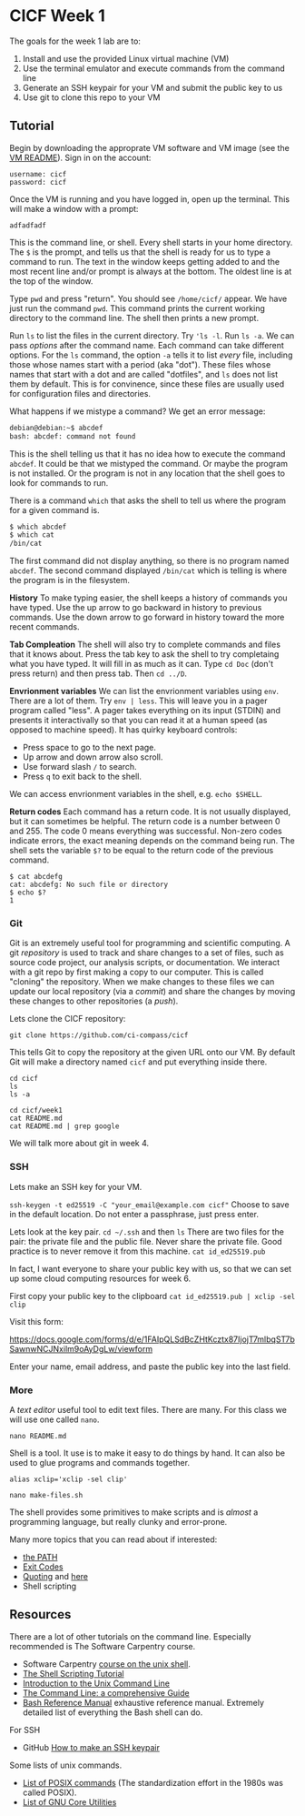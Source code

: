 # CICF Week 1

The goals for the week 1 lab are to:

1. Install and use the provided Linux virtual machine (VM)
1. Use the terminal emulator and execute commands from the command line
1. Generate an SSH keypair for your VM and submit the public key to us
1. Use git to clone this repo to your VM

## Tutorial

Begin by downloading the approprate VM software and VM image (see the [VM README](../vm/README.md)).
Sign in on the account:

    username: cicf
    password: cicf

Once the VM is running and you have logged in, open up the terminal.
This will make a window with a prompt:

```
adfadfadf
```

This is the command line, or shell.
Every shell starts in your home directory.
The `$` is the prompt, and tells us that the shell is ready for us to type a command to run.
The text in the window keeps getting added to and the most recent line and/or prompt is always at the bottom.
The oldest line is at the top of the window.

Type `pwd` and press "return".
You should see `/home/cicf/` appear.
We have just run the command `pwd`.
This command prints the current working directory to the command line.
The shell then prints a new prompt.

Run `ls` to list the files in the current directory.
Try `'ls -l`.
Run `ls -a`.
We can pass _options_ after the command name.
Each command can take different options.
For the `ls` command, the option `-a` tells it to list _every_ file, including those
whose names start with a period (aka "dot").
These files whose names that start with a dot and are called "dotfiles",
and `ls` does not list them by default.
This is for convinence, since these files are usually used for configuration files and directories.

What happens if we mistype a command? We get an error message:

```bash
debian@debian:~$ abcdef
bash: abcdef: command not found
```

This is the shell telling us that it has no idea how to execute the command `abcdef`.
It could be that we mistyped the command.
Or maybe the program is not installed.
Or the program is not in any location that the shell goes to look for commands to run.

There is a command `which` that asks the shell to tell us where the program for a given command is.

```bash
$ which abcdef
$ which cat
/bin/cat
```

The first command did not display anything, so there is no program named `abcdef`.
The second command displayed `/bin/cat` which is telling is where the program is in the filesystem.

**History** To make typing easier, the shell keeps a history of commands you have typed.
Use the up arrow to go backward in history to previous commands.
Use the down arrow to go forward in history toward the more recent commands.

**Tab Compleation** The shell will also try to complete commands and files that it knows about.
Press the tab key to ask the shell to try completaing what you have typed.
It will fill in as much as it can.
Type `cd Doc` (don't press return) and then press tab.
Then `cd ../D`.

**Envrionment variables** We can list the envrionment variables using `env`.
There are a lot of them.
Try `env | less`.
This will leave you in a pager program called "less".
A pager takes everything on its input (STDIN) and presents it interactivally so
that you can read it at a human speed (as opposed to machine speed).
It has quirky keyboard controls:

* Press space to go to the next page.
* Up arrow and down arrow also scroll.
* Use forward slash `/` to search.
* Press `q` to exit back to the shell.

We can access envrionment variables in the shell, e.g. `echo $SHELL`.

**Return codes** Each command has a return code.
It is not usually displayed, but it can sometimes be helpful.
The return code is a number between 0 and 255.
The code 0 means everything was successful.
Non-zero codes indicate errors, the exact meaning depends on the command being run.
The shell sets the variable `$?` to be equal to the return code of the previous command.

```
$ cat abcdefg
cat: abcdefg: No such file or directory
$ echo $?
1
```


### Git

Git is an extremely useful tool for programming and scientific computing.
A git _repository_ is used to track and share changes to a set of files, such as
source code project, our analysis scripts, or documentation.
We interact with a git repo by first making a copy to our computer.
This is called "cloning" the repository.
When we make changes to these files we can update our local repository (via a _commit_) and
share the changes by moving these changes to other repositories (a _push_).

Lets clone the CICF repository:

`git clone https://github.com/ci-compass/cicf`

This tells Git to copy the repository at the given URL onto our VM.
By default Git will make a directory named `cicf` and put everything inside there.

```
cd cicf
ls
ls -a
```

```
cd cicf/week1
cat README.md
cat README.md | grep google
```

We will talk more about git in week 4.


### SSH

Lets make an SSH key for your VM.

`ssh-keygen -t ed25519 -C "your_email@example.com cicf"`
Choose to save in the default location.
Do not enter a passphrase, just press enter.

Lets look at the key pair. `cd ~/.ssh` and then `ls`
There are two files for the pair: the private file and the public file. Never
share the private file. Good practice is to never remove it from this machine.
`cat id_ed25519.pub`

In fact, I want everyone to share your public key with us, so that we can set up
some cloud computing resources for week 6.

First copy your public key to the clipboard `cat id_ed25519.pub | xclip -sel
clip`

Visit this form:

https://docs.google.com/forms/d/e/1FAIpQLSdBcZHtKcztx87IjojT7mlbqST7bSawnwNCJNxilm9oAyDgLw/viewform

Enter your name, email address, and paste the public key into the last field.


### More

A _text editor_ useful tool to edit text files.
There are many.
For this class we will use one called `nano`.

`nano README.md`

Shell is a tool. It use is to make it easy to do things by hand. It can also be
used to glue programs and commands together.

`alias xclip='xclip -sel clip'`

`nano make-files.sh`

The shell provides some primitives to make scripts and is _almost_ a programming language, but really clunky and error-prone.

Many more topics that you can read about if interested:

* [the PATH](https://www.cs.purdue.edu/homes/bb/cs348/www-S08/unix_path.html)
* [Exit Codes](https://www.redhat.com/sysadmin/linux-shell-command-exit-codes)
* [Quoting](https://rg1-teaching.mpi-inf.mpg.de/unixffb-ss98/quoting-guide.html) and [here](https://teaching.idallen.com/cst8207/13w/notes/440_quotes.html)
* Shell scripting


## Resources

There are a lot of other tutorials on the command line.
Especially recommended is The Software Carpentry course.
- Software Carpentry [course on the unix shell](https://swcarpentry.github.io/shell-novice/).
- [The Shell Scripting Tutorial](https://www.shellscript.sh/)
- [Introduction to the Unix Command Line](https://codethechange.stanford.edu/guides/guide_unix_commands.html#)
- [The Command Line: a comprehensive Guide](https://hackernoon.com/the-command-line-a-comprehensive-guide)
- [Bash Reference Manual](https://www.gnu.org/software/bash/manual/html_node/index.html) exhaustive reference manual. Extremely detailed list of everything the Bash shell can do.

For SSH

- GitHub [How to make an SSH keypair](https://docs.github.com/en/authentication/connecting-to-github-with-ssh/generating-a-new-ssh-key-and-adding-it-to-the-ssh-agent)

Some lists of unix commands.
- [List of POSIX commands](https://en.wikipedia.org/wiki/List_of_POSIX_commands) (The standardization effort in the 1980s was called POSIX).
- [List of GNU Core Utilities](https://en.wikipedia.org/wiki/List_of_GNU_Core_Utilities_commands)


